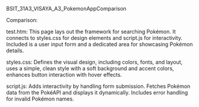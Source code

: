 BSIT_31A3_VISAYA_A3_PokemonAppComparison

Comparison:

test.htm:
This page lays out the framework for searching Pokémon. It connects to styles.css for design elements and script.js for interactivity. Included is a user input form and a dedicated area for showcasing Pokémon details.

styles.css:
Defines the visual design, including colors, fonts, and layout, uses a simple, clean style with a soft background and accent colors, enhances button interaction with hover effects.

script.js:
Adds interactivity by handling form submission. Fetches Pokémon data from the PokéAPI and displays it dynamically. Includes error handling for invalid Pokémon names.